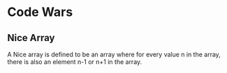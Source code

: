 # Code Wars

## Nice Array

A Nice array is defined to be an array where for every value n in the array, there is also an element n-1 or n+1 in the array.